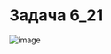 # Задача 6_21
![image](https://user-images.githubusercontent.com/90615074/139036925-34bbd0fd-6813-4225-8c7a-6ddf87c4be78.png)
